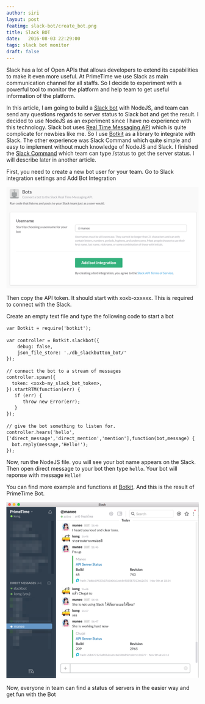 ```yaml
---
author: siri
layout: post
featimg: slack-bot/create_bot.png
title: Slack BOT
date:   2016-08-03 22:29:00
tags: slack bot monitor
draft: false
---
```


Slack has a lot of Open APIs that allows developers to extend its capabilities to make it even more useful. At PrimeTime we use Slack as main communication channel for all staffs. So I decide to experiment with a powerful tool to monitor the platform and help team to get useful information of the platform.

In this article, I am going to build a [Slack bot](https://api.slack.com/bot-users) with NodeJS, and team can send any questions regards to server status to Slack bot and get the result. I decided to use NodeJS as an experiment since I have no experience with this technology. Slack bot uses [Real Time Messaging API](https://api.slack.com/rtm) which is quite complicate for newbies like me. So I use [Botkit](https://github.com/howdyai/botkit) as a library to integrate with Slack. The other experience was Slack Command which quite simple and easy to implement without much knowledge of NodeJS and Slack. I finished the [Slack Command](https://api.slack.com/slash-commands) which team can type /status to get the server status. I will describe later in another article.

First, you need to create a new bot user for your team. Go to Slack integration settings and Add Bot Integration

![Create Bot](/img/slack-bot/create_bot.png)

Then copy the API token. It should start with xoxb-xxxxxx. This is required to connect with the Slack.

Create an empty text file and type the following code to start a bot

```
var Botkit = require('botkit');

var controller = Botkit.slackbot({
    debug: false,
    json_file_store: './db_slackbutton_bot/'
});

// connect the bot to a stream of messages
controller.spawn({
  token: <xoxb-my_slack_bot_token>,
}).startRTM(function(err) {
   if (err) {
      throw new Error(err);
   }
});

// give the bot something to listen for.
controller.hears('hello', ['direct_message','direct_mention','mention'],function(bot,message) {
  bot.reply(message,'Hello!');
});
```

Now, run the NodeJS file. you will see your bot name appears on the Slack. Then open direct message to your bot then type `hello`. Your bot will reponse with message `Hello!`

You can find more example and functions at [Botkit](https://github.com/howdyai/botkit). 
And this is the result of PrimeTime Bot. 

![PrimeTime Bot](/img/slack-bot/manee_bot.png)

Now, everyone in team can find a status of servers in the easier way and get fun with the Bot

